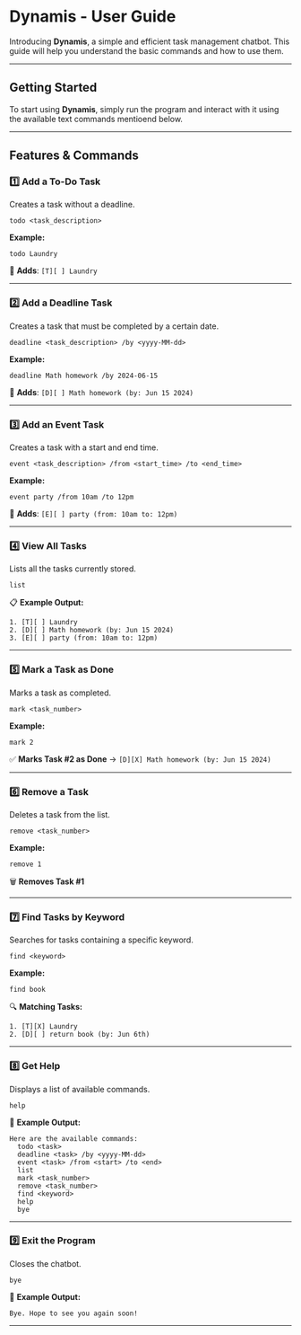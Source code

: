 # Dynamis - User Guide

Introducing **Dynamis**, a simple and efficient task management chatbot. This guide will help you understand the basic commands and how to use them.

---

##  Getting Started

To start using **Dynamis**, simply run the program and interact with it using the available text commands mentioend below.

---

## Features & Commands

### 1️⃣ Add a To-Do Task
Creates a task without a deadline.

```
todo <task_description>
```
**Example:**
```
todo Laundry
```
📝 **Adds**: `[T][ ] Laundry`

---

### 2️⃣ Add a Deadline Task
Creates a task that must be completed by a certain date.

```
deadline <task_description> /by <yyyy-MM-dd>
```
**Example:**
```
deadline Math homework /by 2024-06-15
```
📝 **Adds**: `[D][ ] Math homework (by: Jun 15 2024)`

---

### 3️⃣ Add an Event Task
Creates a task with a start and end time.

```
event <task_description> /from <start_time> /to <end_time>
```
**Example:**
```
event party /from 10am /to 12pm
```
📝 **Adds**: `[E][ ] party (from: 10am to: 12pm)`

---

### 4️⃣ View All Tasks
Lists all the tasks currently stored.

```
list
```
📋 **Example Output:**
```
1. [T][ ] Laundry
2. [D][ ] Math homework (by: Jun 15 2024)
3. [E][ ] party (from: 10am to: 12pm)
```

---

### 5️⃣ Mark a Task as Done
Marks a task as completed.

```
mark <task_number>
```
**Example:**
```
mark 2
```
✅ **Marks Task #2 as Done** → `[D][X] Math homework (by: Jun 15 2024)`

---

### 6️⃣ Remove a Task
Deletes a task from the list.

```
remove <task_number>
```
**Example:**
```
remove 1
```
🗑 **Removes Task #1**

---

### 7️⃣ Find Tasks by Keyword
Searches for tasks containing a specific keyword.

```
find <keyword>
```
**Example:**
```
find book
```
🔍 **Matching Tasks:**
```
1. [T][X] Laundry
2. [D][ ] return book (by: Jun 6th)
```

---

### 8️⃣ Get Help
Displays a list of available commands.

```
help
```
📖 **Example Output:**
```
Here are the available commands:
  todo <task>
  deadline <task> /by <yyyy-MM-dd>
  event <task> /from <start> /to <end>
  list
  mark <task_number>
  remove <task_number>
  find <keyword>
  help
  bye
```

---

### 9️⃣ Exit the Program
Closes the chatbot.

```
bye
```
👋 **Example Output:**
```
Bye. Hope to see you again soon!
```

---
